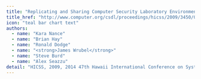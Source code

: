```yaml
---
title: "Replicating and Sharing Computer Security Laboratory Environments"
title_href: "http://www.computer.org/csdl/proceedings/hicss/2009/3450/00/10-05-01-abs.html"
icon: "teal bar chart text"
authors:
  - name: "Kara Nance"
  - name: "Brian Hay"
  - name: "Ronald Dodge"
  - name: "<strong>James Wrubel</strong>"
  - name: "Steve Burd"
  - name: "Alex Seazzu"
detail: "HICSS, 2009, 2014 47th Hawaii International Conference on System Sciences, 2014 47th Hawaii International Conference on System Sciences 2009, pp. 1-10, doi:10.1109/HICSS.2009.882"
---
```

